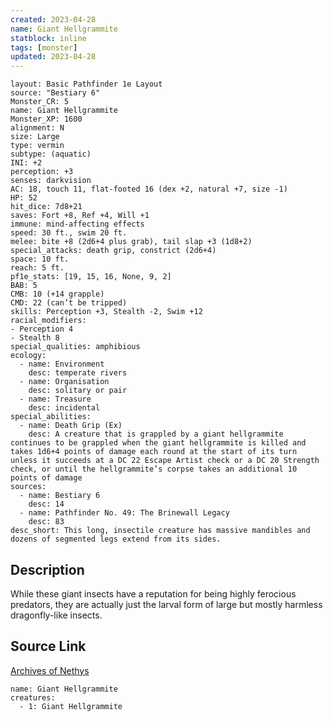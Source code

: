 ```yaml
---
created: 2023-04-28
name: Giant Hellgrammite
statblock: inline
tags: [monster]
updated: 2023-04-28
---
```

```statblock
layout: Basic Pathfinder 1e Layout
source: "Bestiary 6"
Monster_CR: 5
name: Giant Hellgrammite
Monster_XP: 1600
alignment: N
size: Large
type: vermin
subtype: (aquatic)
INI: +2
perception: +3
senses: darkvision
AC: 18, touch 11, flat-footed 16 (dex +2, natural +7, size -1)
HP: 52
hit_dice: 7d8+21
saves: Fort +8, Ref +4, Will +1
immune: mind-affecting effects
speed: 30 ft., swim 20 ft.
melee: bite +8 (2d6+4 plus grab), tail slap +3 (1d8+2)
special_attacks: death grip, constrict (2d6+4)
space: 10 ft.
reach: 5 ft.
pf1e_stats: [19, 15, 16, None, 9, 2]
BAB: 5
CMB: 10 (+14 grapple)
CMD: 22 (can’t be tripped)
skills: Perception +3, Stealth -2, Swim +12
racial_modifiers:
- Perception 4
- Stealth 8
special_qualities: amphibious
ecology:
  - name: Environment
    desc: temperate rivers
  - name: Organisation
    desc: solitary or pair
  - name: Treasure
    desc: incidental
special_abilities:
  - name: Death Grip (Ex)
    desc: A creature that is grappled by a giant hellgrammite continues to be grappled when the giant hellgrammite is killed and takes 1d6+4 points of damage each round at the start of its turn unless it succeeds at a DC 22 Escape Artist check or a DC 20 Strength check, or until the hellgrammite’s corpse takes an additional 10 points of damage
sources:
  - name: Bestiary 6
    desc: 14
  - name: Pathfinder No. 49: The Brinewall Legacy
    desc: 83
desc_short: This long, insectile creature has massive mandibles and dozens of segmented legs extend from its sides.
```
## Description
While these giant insects have a reputation for being highly ferocious predators, they are actually just the larval form of large but mostly harmless dragonfly-like insects.
## Source Link
[Archives of Nethys](https://aonprd.com/MonsterDisplay.aspx?ItemName=Giant%20Hellgrammite)
```encounter-table
name: Giant Hellgrammite
creatures:
  - 1: Giant Hellgrammite
```
